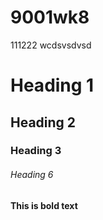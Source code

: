 # 9001wk8

111222
wcdsvsdvsd 

# Heading 1
## Heading 2
### Heading 3

###### Heading 6

**This is bold text**
